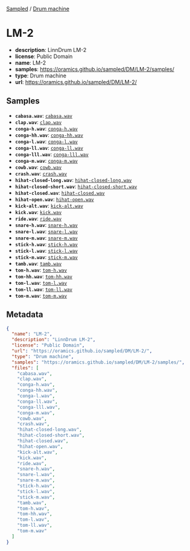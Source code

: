 
[Sampled](https://oramics.github.io/sampled) /
[Drum machine](/DM)

# LM-2

- __description__: LinnDrum LM-2
- __license__: Public Domain
- __name__: LM-2
- __samples__: https://oramics.github.io/sampled/DM/LM-2/samples/
- __type__: Drum machine
- __url__: https://oramics.github.io/sampled/DM/LM-2/

## Samples

- __`cabasa.wav`__: [`cabasa.wav`](https://oramics.github.io/sampled/DM/LM-2/samples/cabasa.wav)
- __`clap.wav`__: [`clap.wav`](https://oramics.github.io/sampled/DM/LM-2/samples/clap.wav)
- __`conga-h.wav`__: [`conga-h.wav`](https://oramics.github.io/sampled/DM/LM-2/samples/conga-h.wav)
- __`conga-hh.wav`__: [`conga-hh.wav`](https://oramics.github.io/sampled/DM/LM-2/samples/conga-hh.wav)
- __`conga-l.wav`__: [`conga-l.wav`](https://oramics.github.io/sampled/DM/LM-2/samples/conga-l.wav)
- __`conga-ll.wav`__: [`conga-ll.wav`](https://oramics.github.io/sampled/DM/LM-2/samples/conga-ll.wav)
- __`conga-lll.wav`__: [`conga-lll.wav`](https://oramics.github.io/sampled/DM/LM-2/samples/conga-lll.wav)
- __`conga-m.wav`__: [`conga-m.wav`](https://oramics.github.io/sampled/DM/LM-2/samples/conga-m.wav)
- __`cowb.wav`__: [`cowb.wav`](https://oramics.github.io/sampled/DM/LM-2/samples/cowb.wav)
- __`crash.wav`__: [`crash.wav`](https://oramics.github.io/sampled/DM/LM-2/samples/crash.wav)
- __`hihat-closed-long.wav`__: [`hihat-closed-long.wav`](https://oramics.github.io/sampled/DM/LM-2/samples/hihat-closed-long.wav)
- __`hihat-closed-short.wav`__: [`hihat-closed-short.wav`](https://oramics.github.io/sampled/DM/LM-2/samples/hihat-closed-short.wav)
- __`hihat-closed.wav`__: [`hihat-closed.wav`](https://oramics.github.io/sampled/DM/LM-2/samples/hihat-closed.wav)
- __`hihat-open.wav`__: [`hihat-open.wav`](https://oramics.github.io/sampled/DM/LM-2/samples/hihat-open.wav)
- __`kick-alt.wav`__: [`kick-alt.wav`](https://oramics.github.io/sampled/DM/LM-2/samples/kick-alt.wav)
- __`kick.wav`__: [`kick.wav`](https://oramics.github.io/sampled/DM/LM-2/samples/kick.wav)
- __`ride.wav`__: [`ride.wav`](https://oramics.github.io/sampled/DM/LM-2/samples/ride.wav)
- __`snare-h.wav`__: [`snare-h.wav`](https://oramics.github.io/sampled/DM/LM-2/samples/snare-h.wav)
- __`snare-l.wav`__: [`snare-l.wav`](https://oramics.github.io/sampled/DM/LM-2/samples/snare-l.wav)
- __`snare-m.wav`__: [`snare-m.wav`](https://oramics.github.io/sampled/DM/LM-2/samples/snare-m.wav)
- __`stick-h.wav`__: [`stick-h.wav`](https://oramics.github.io/sampled/DM/LM-2/samples/stick-h.wav)
- __`stick-l.wav`__: [`stick-l.wav`](https://oramics.github.io/sampled/DM/LM-2/samples/stick-l.wav)
- __`stick-m.wav`__: [`stick-m.wav`](https://oramics.github.io/sampled/DM/LM-2/samples/stick-m.wav)
- __`tamb.wav`__: [`tamb.wav`](https://oramics.github.io/sampled/DM/LM-2/samples/tamb.wav)
- __`tom-h.wav`__: [`tom-h.wav`](https://oramics.github.io/sampled/DM/LM-2/samples/tom-h.wav)
- __`tom-hh.wav`__: [`tom-hh.wav`](https://oramics.github.io/sampled/DM/LM-2/samples/tom-hh.wav)
- __`tom-l.wav`__: [`tom-l.wav`](https://oramics.github.io/sampled/DM/LM-2/samples/tom-l.wav)
- __`tom-ll.wav`__: [`tom-ll.wav`](https://oramics.github.io/sampled/DM/LM-2/samples/tom-ll.wav)
- __`tom-m.wav`__: [`tom-m.wav`](https://oramics.github.io/sampled/DM/LM-2/samples/tom-m.wav)

## Metadata

```json
{
  "name": "LM-2",
  "description": "LinnDrum LM-2",
  "license": "Public Domain",
  "url": "https://oramics.github.io/sampled/DM/LM-2/",
  "type": "Drum machine",
  "samples": "https://oramics.github.io/sampled/DM/LM-2/samples/",
  "files": [
    "cabasa.wav",
    "clap.wav",
    "conga-h.wav",
    "conga-hh.wav",
    "conga-l.wav",
    "conga-ll.wav",
    "conga-lll.wav",
    "conga-m.wav",
    "cowb.wav",
    "crash.wav",
    "hihat-closed-long.wav",
    "hihat-closed-short.wav",
    "hihat-closed.wav",
    "hihat-open.wav",
    "kick-alt.wav",
    "kick.wav",
    "ride.wav",
    "snare-h.wav",
    "snare-l.wav",
    "snare-m.wav",
    "stick-h.wav",
    "stick-l.wav",
    "stick-m.wav",
    "tamb.wav",
    "tom-h.wav",
    "tom-hh.wav",
    "tom-l.wav",
    "tom-ll.wav",
    "tom-m.wav"
  ]
}
```

